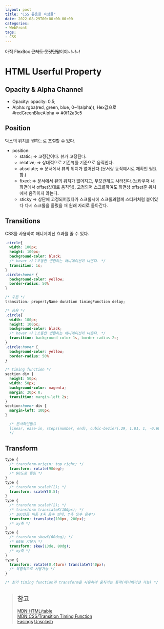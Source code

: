 ```yaml
---
layout: post
title: "CSS 유용한 속성들"
date: 2022-08-29T00:00:00-00:00
categories:
- WebFront
tags:
- CSS
---
```

아직 FlexBox ~~근처도 못갓단말~~이야~!~!~!

# HTML Userful Property

## Opacity & Alpha Channel
- Opacity: opacity: 0.5;
- Alpha: rgba(red, green, blue, 0~1(alpha)), Hex값으로 #redGreenBlueAlpha => #0f12a3c5

## Position
박스의 위치를 원하는로 조절할 수 있다.
- position:
  - static; => 고정값이다. 뷰가 고정된다.
  - relative; => 상대적으로 기존뷰를 기준으로 움직인다.
  - absolute; => 문서에서 뷰의 위치가 없어진다.(문서랑 동작예시로 재확인 필요함.)
  - fixed; => 문서에서 뷰의 위치가 없어지고, 부모관계도 사라진다.(브라우저 내 화면에서 offset값대로 움직임), 고정되어 스크롤하여도 화면상 offset준 위치에서 움직이지 않는다.
  - sticky => 상단에 고정되어있다가 스크롤시에 스크롤과함께 스티커처럼 붙어있다 다시 스크롤을 올렸을 때 원래 자리로 돌아간다.

## Transitions
CSS를 사용하여 애니메이션 효과를 줄 수 있다.
```css
.circle{
  width: 100px;
  height: 100px;
  background-color: black;
  /* hover 시 1초동안 변환하는 애니메이션이 나온다. */
  transition: 1s;
}
.circle:hover {
  background-color: yellow;
  border-radius: 50%
}

/* 구문 */
transition: propertyName duration timingFunction delay;

/* 응용 */
.circle{
  width: 100px;
  height: 100px;
  background-color: black;
  /* hover 시 1초동안 변환하는 애니메이션이 나온다. */
  transition: background-color 1s, border-radius 2s;
}
.circle:hover {
  background-color: yellow;
  border-radius: 50%
}

/* timing function */
section div {
  height: 50px;
  width: 50px;
  background-color: magenta;
  margin: 20px 0;
  transition: margin-left 2s;
}
section:hover div {
  margin-left: 100px;
}

  /* 문서확인필요 
  linear, ease-in, steps(number, end), cubic-bezier(.29, 1.01, 1, -0.68) 
  */
```

## Transform
```css
type {
  /* transform-origin: top right; */
  transform: rotate(90deg);
  /* 90도로 돌림 */
}
type {
  /* transform scaleY(2); */
  transform: scaleY(0.5);
}
type {
  /* transform scaleY(2); */
  /* transform translateX(100px); */
  /* 100만큼 이동 X축 음수 반대, Y축 양수 음수*/
  transform: translate(100px, 200px);
  /* xy축 */
}
type {
  /* transform skewX(60deg); */
  /* 60도 기울기 */
  transform: skew(10de, 80dg);
  /* xy축 */
}
type {
  transform: rotate(0.4turn) translateY(40px);
  /* 복합적으로 사용가능 */
}

/* 상기 timing function과 transform을 사용하여 움직이는 동작(애니메이션 가능) */
```



> ## 참고
> [MDN:HTML/table](https://developer.mozilla.org/ko/docs/Web/HTML/Element/table)   
> [MDN:CSS/Transition Timing Function](https://developer.mozilla.org/en-US/docs/Web/CSS/transition-timing-function)   
> [Easings](http://easings.net)
> [Unsplash](http://unsplash.com)